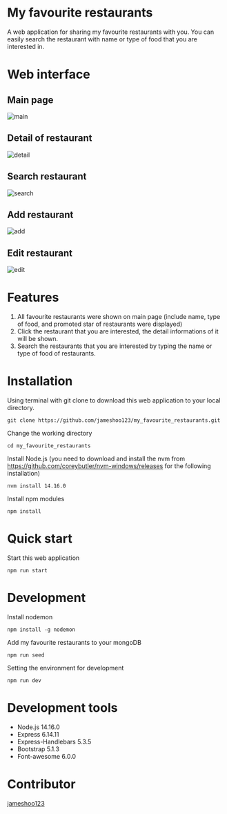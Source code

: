 # My favourite restaurants
A web application for sharing my favourite restaurants with you. You can easily search the restaurant with name or type of food that you are interested in.

# Web interface
## Main page
![main](https://user-images.githubusercontent.com/87403901/145719285-7d8f970f-1dd3-4632-9491-8faebd13637d.png)

## Detail of restaurant
![detail](https://user-images.githubusercontent.com/87403901/145719289-59f23122-fed0-4463-a2ae-66a607bb9393.png)

## Search restaurant
![search](https://user-images.githubusercontent.com/87403901/145719296-b2c92125-b54f-43e2-8135-98dc5766aa4b.png)

## Add restaurant
![add](https://user-images.githubusercontent.com/87403901/145719306-492dae30-d26c-4f5d-b131-ea589c5b5b36.png)

## Edit restaurant
![edit](https://user-images.githubusercontent.com/87403901/145719311-ccb99883-6856-4d5e-b11b-2628d2a67710.png)

# Features
1. All favourite restaurants were shown on main page (include name, type of food, and promoted star of restaurants were displayed)
2. Click the restaurant that you are interested, the detail informations of it will be shown.
3. Search the restaurants that you are interested by typing the name or type of food of restaurants.

# Installation
Using terminal with git clone to download this web application to your local directory.

    git clone https://github.com/jameshoo123/my_favourite_restaurants.git

Change the working directory 

    cd my_favourite_restaurants

Install Node.js (you need to download and install the nvm from https://github.com/coreybutler/nvm-windows/releases for the following installation)

    nvm install 14.16.0

Install npm modules

    npm install

# Quick start
Start this web application

    npm run start

# Development
Install nodemon

    npm install -g nodemon

Add my favourite restaurants to your mongoDB

    npm run seed

Setting the environment for development

    npm run dev

# Development tools
* Node.js 14.16.0
* Express 6.14.11
* Express-Handlebars 5.3.5
* Bootstrap 5.1.3
* Font-awesome 6.0.0

# Contributor
[jameshoo123](https://github.com/Azure/azure-content/blob/master/contributor-guide/contributor-guide-index.md)
